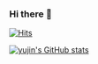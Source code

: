 ### Hi there :wave: 

[![Hits](https://hits.seeyoufarm.com/api/count/incr/badge.svg?url=https%3A%2F%2Fgithub.com%2Fyujin210&count_bg=%2379C83D&title_bg=%23555555&icon=&icon_color=%23E7E7E7&title=hits&edge_flat=false)](https://hits.seeyoufarm.com)

[![yujin's GitHub stats](https://github-readme-stats.vercel.app/api?username=yujin210)](https://github.com/anuraghazra/github-readme-stats)
